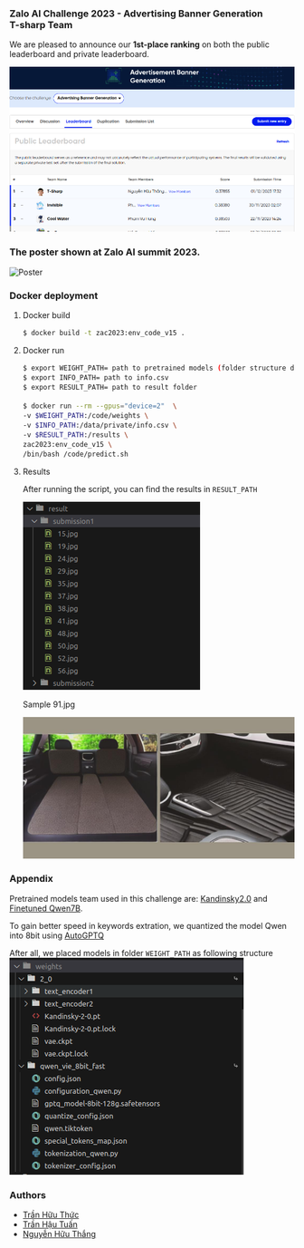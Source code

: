 ### Zalo AI Challenge 2023 - Advertising Banner Generation <br>T-sharp Team

We are pleased to announce our **1st-place ranking** on both the public leaderboard and private leaderboard.

![Result](assets/leaderboard.png)


### The poster shown at Zalo AI summit 2023.

![Poster](assets/Poster.svg)

### Docker deployment
1. Docker build

    ```bash
    $ docker build -t zac2023:env_code_v15 .
    ```
2. Docker run

    ```bash
    $ export WEIGHT_PATH= path to pretrained models (folder structure described in Appendix)
    $ export INFO_PATH= path to info.csv
    $ export RESULT_PATH= path to result folder

    $ docker run --rm --gpus="device=2"  \
    -v $WEIGHT_PATH:/code/weights \
    -v $INFO_PATH:/data/private/info.csv \
    -v $RESULT_PATH:/results \
    zac2023:env_code_v15 \
    /bin/bash /code/predict.sh
    ```
3. Results

    After running the script, you can find the results in ```RESULT_PATH```

    ![folder results](assets/folder_results.png)

    Sample 91.jpg
    
    ![91.jpg](assets/91.jpg)

### Appendix <a id="appendix"></a>
Pretrained models team used in this challenge are: [Kandinsky2.0](https://github.com/ai-forever/Kandinsky-2) and [Finetuned Qwen7B](https://huggingface.co/VillaLabs/Qwen-7b-chat-vietnamese).

To gain better speed in keywords extration, we quantized the model Qwen into 8bit using [AutoGPTQ](https://github.com/PanQiWei/AutoGPTQ)

After all, we placed models in folder `WEIGHT_PATH` as following structure
![Pretrained models](assets/weights.png)

### Authors

- [Trần Hữu Thức](https://github.com/thucth-qt)
- [Trần Hậu Tuấn](https://github.com/thtuancs)
- [Nguyễn Hữu Thắng](https://github.com/nhthang99)